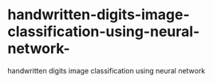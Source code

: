 # handwritten-digits-image-classification-using-neural-network-
handwritten digits image classification using neural network 
